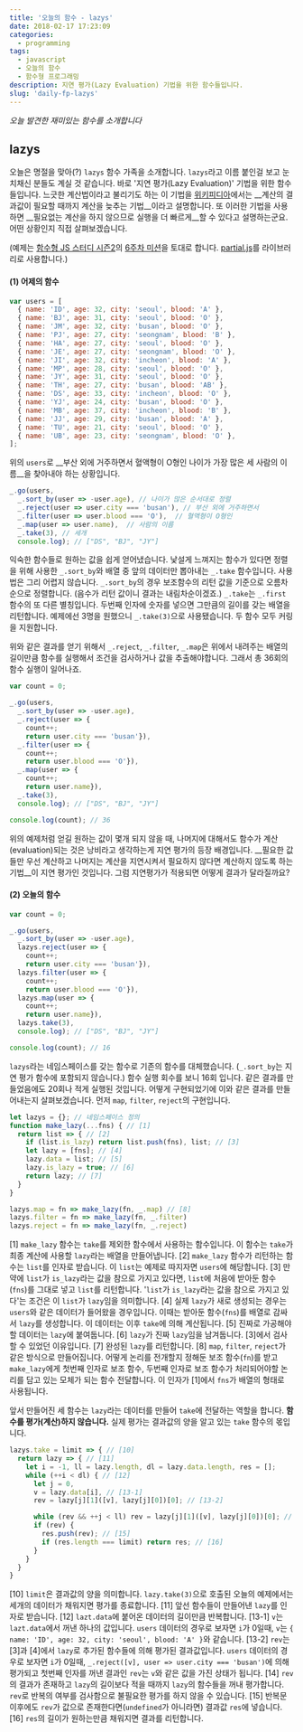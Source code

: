 ```yaml
---
title: '오늘의 함수 - lazys'
date: 2018-02-17 17:23:09
categories:
  - programming
tags:
  - javascript
  - 오늘의 함수
  - 함수형 프로그래밍
description: 지연 평가(Lazy Evaluation) 기법을 위한 함수들입니다.
slug: 'daily-fp-lazys'
---
```

_오늘 발견한 재미있는 함수를 소개합니다_

## lazys

오늘은 명절을 맞아(?) `lazys` 함수 가족을 소개합니다. `lazys`라고 이름 붙인걸 보고 눈치채신 분들도 계실 것 같습니다. 바로 '지연 평가(Lazy Evaluation)' 기법을 위한 함수들입니다. 느긋한 계산법이라고 불리기도 하는 이 기법을 [위키피디아](https://ko.wikipedia.org/wiki/느긋한_계산법)에서는 __계산의 결과값이 필요할 때까지 계산을 늦추는 기법__이라고 설명합니다. 또 이러한 기법을 사용하면 __필요없는 계산을 하지 않으므로 실행을 더 빠르게__할 수 있다고 설명하는군요. 어떤 상황인지 직접 살펴보겠습니다.

(예제는 [함수형 JS 스터디 시즌2](https://github.com/joeunha/functional-js-study2)의 [6주차 미션](https://github.com/joeunha/functional-js-study2/issues/6)을 토대로 합니다. [partial.js](https://marpple.github.io/partial.js/)를 라이브러리로 사용합니다.)

#### (1) 어제의 함수

```javascript
var users = [
  { name: 'ID', age: 32, city: 'seoul', blood: 'A' },
  { name: 'BJ', age: 31, city: 'seoul', blood: 'O' },
  { name: 'JM', age: 32, city: 'busan', blood: 'O' },
  { name: 'PJ', age: 27, city: 'seongnam', blood: 'B' },
  { name: 'HA', age: 27, city: 'seoul', blood: 'O' },
  { name: 'JE', age: 27, city: 'seongnam', blood: 'O' },
  { name: 'JI', age: 32, city: 'incheon', blood: 'A' },
  { name: 'MP', age: 28, city: 'seoul', blood: 'O' },
  { name: 'JY', age: 31, city: 'seoul', blood: 'O' },
  { name: 'TH', age: 27, city: 'busan', blood: 'AB' },
  { name: 'DS', age: 33, city: 'incheon', blood: 'O' },
  { name: 'YJ', age: 24, city: 'busan', blood: 'O' },
  { name: 'MB', age: 37, city: 'incheon', blood: 'B' },
  { name: 'JJ', age: 29, city: 'busan', blood: 'A' },
  { name: 'TU', age: 21, city: 'seoul', blood: 'O' },
  { name: 'UB', age: 23, city: 'seongnam', blood: 'O' },
];
```

위의 `users`로 __부산 외에 거주하면서 혈액형이 O형인 나이가 가장 많은 세 사람의 이름__을 찾아내야 하는 상황입니다.

```javascript
_.go(users,
  _.sort_by(user => -user.age), // 나이가 많은 순서대로 정렬
  _.reject(user => user.city === 'busan'), // 부산 외에 거주하면서
  _.filter(user => user.blood === 'O'),  // 혈액형이 O형인
  _.map(user => user.name),  // 사람의 이름
  _.take(3), // 세개
  console.log); // ["DS", "BJ", "JY"]
```

익숙한 함수들로 원하는 값을 쉽게 얻어냈습니다. 낯설게 느껴지는 함수가 있다면 정렬을 위해 사용한 `_.sort_by`와 배열 중 앞의 데이터만 뽑아내는 `_.take` 함수입니다. 사용법은 그리 어렵지 않습니다. `_.sort_by`의 경우 보조함수의 리턴 값을 기준으로 오름차순으로 정렬합니다. (음수가 리턴 값이니 결과는 내림차순이겠죠.) `_.take`는 `_.first` 함수의 또 다른 별칭입니다. 두번째 인자에 숫자를 넣으면 그만큼의 길이를 갖는 배열을 리턴합니다. 예제에선 3명을 원했으니 `_.take(3)`으로 사용됐습니다. 두 함수 모두 커링을 지원합니다.

위와 같은 결과를 얻기 위해서 `_.reject`, `_.filter`, `_.map`은 위에서 내려주는 배열의 길이만큼 함수를 실행해서 조건을 검사하거나 값을 추출해야합니다. 그래서 총 36회의 함수 실행이 일어나죠.

```javascript
var count = 0;

_.go(users,
  _.sort_by(user => -user.age),
  _.reject(user => {
    count++;
    return user.city === 'busan'}),
  _.filter(user => {
    count++;
    return user.blood === 'O'}),
  _.map(user => {
    count++;
    return user.name}),
  _.take(3),
  console.log); // ["DS", "BJ", "JY"]

console.log(count); // 36
```

위의 예제처럼 얻길 원하는 값이 몇개 되지 않을 때, 나머지에 대해서도 함수가 계산(evaluation)되는 것은 낭비라고 생각하는게 지연 평가의 등장 배경입니다. __필요한 값들만 우선 계산하고 나머지는 계산을 지연시켜서 필요하지 않다면 계산하지 않도록 하는 기법__이 지연 평가인 것입니다. 그럼 지연평가가 적용되면 어떻게 결과가 달라질까요?

#### (2) 오늘의 함수
```javascript
var count = 0;

_.go(users,
  _.sort_by(user => -user.age),
  lazys.reject(user => {
    count++;
    return user.city === 'busan'}),
  lazys.filter(user => {
    count++;
    return user.blood === 'O'}),
  lazys.map(user => {
    count++;
    return user.name}),
  lazys.take(3),
  console.log); // ["DS", "BJ", "JY"]

console.log(count); // 16
```

`lazys`라는 네임스페이스를 갖는 함수로 기존의 함수를 대체했습니다. (`_.sort_by`는 지연 평가 함수에 포함되지 않습니다.) 함수 실행 회수를 보니 16회 입니다. 같은 결과를 만들었음에도 20회나 적게 실행된 것입니다. 어떻게 구현되었기에 이와 같은 결과를 만들어내는지 살펴보겠습니다. 먼저 `map`, `filter`, `reject`의 구현입니다.

```javascript
let lazys = {}; // 네임스페이스 정의
function make_lazy(...fns) { // [1]
  return list => { // [2]
    if (list.is_lazy) return list.push(fns), list; // [3]
    let lazy = [fns]; // [4]
    lazy.data = list; // [5]
    lazy.is_lazy = true; // [6]
    return lazy; // [7]
  }
}

lazys.map = fn => make_lazy(fn, _.map) // [8]
lazys.filter = fn => make_lazy(fn, _.filter)
lazys.reject = fn => make_lazy(fn, _.reject)
```

[1] `make_lazy` 함수는 `take`를 제외한 함수에서 사용하는 함수입니다. 이 함수는 `take`가 최종 계산에 사용할 `lazy`라는 배열을 만들어냅니다.
[2] `make_lazy` 함수가 리턴하는 함수는 `list`를 인자로 받습니다. 이 `list`는 예제로 따지자면 `users`에 해당합니다.
[3] 만약에 `list`가 `is_lazy`라는 값을 참으로 가지고 있다면, `list`에 처음에 받아둔 함수(`fns`)를 그대로 넣고 `list`를 리턴합니다. '`list`가 `is_lazy`라는 값을 참으로 가지고 있다'는 조건은 이 `list`가 `lazy`임을 의미합니다.
[4] 실제 `lazy`가 새로 생성되는 경우는 `users`와 같은 데이터가 들어왔을 경우입니다. 이때는 받아둔 함수(`fns`)를 배열로 감싸서 `lazy`를 생성합니다. 이 데이터는 이후 `take`에 의해 계산됩니다.
[5] 진짜로 가공해야할 데이터는 `lazy`에 붙여둡니다.
[6] `lazy`가 진짜 `lazy`임을 남겨둡니다. [3]에서 검사할 수 있었던 이유입니다.
[7] 완성된 `lazy`를 리턴합니다.
[8] `map`, `filter`, `reject`가 같은 방식으로 만들어집니다. 어떻게 논리를 전개할지 정해둔 보조 함수(`fn`)를 받고 `make_lazy`에게 첫번째 인자로 보조 함수, 두번째 인자로 보조 함수가 처리되어야할 논리를 담고 있는 모체가 되는 함수 전달합니다. 이 인자가 [1]에서 `fns`가 배열의 형태로 사용됩니다.

앞서 만들어진 세 함수는 `lazy`라는 데이터를 만들어 `take`에 전달하는 역할을 합니다. __함수를 평가(계산)하지 않습니다.__ 실제 평가는 결과값의 양을 알고 있는 `take` 함수의 몫입니다.

```javascript
lazys.take = limit => { // [10]
  return lazy => { // [11]
    let i = -1, ll = lazy.length, dl = lazy.data.length, res = [];
    while (++i < dl) { // [12]
      let j = 0,
      v = lazy.data[i], // [13-1]
      rev = lazy[j][1]([v], lazy[j][0])[0]; // [13-2]

      while (rev && ++j < ll) rev = lazy[j][1]([v], lazy[j][0])[0]; // [14]
      if (rev) {
        res.push(rev); // [15]
        if (res.length === limit) return res; // [16]
      }
    }
  }
}
```

[10] `limit`은 결과값의 양을 의미합니다. `lazy.take(3)`으로 호출된 오늘의 예제에서는 세개의 데이터가 채워지면 평가를 종료합니다.
[11] 앞선 함수들이 만들어낸 `lazy`를 인자로 받습니다.
[12] `lazt.data`에 붙어온 데이터의 길이만큼 반복합니다.
[13-1] `v`는 `lazt.data`에서 꺼낸 하나의 값입니다. `users` 데이터의 경우로 보자면 `i`가 0일때, `v`는 `{ name: 'ID', age: 32, city: 'seoul', blood: 'A' }`와 같습니다.
[13-2] `rev`는 [3]과 [4]에서 `lazy`로 추가된 함수들에 의해 평가된 결과값입니다. `users` 데이터의 경우로 보자면 `i`가 0일때, `_.reject([v], user => user.city === 'busan')`에 의해 평가되고 첫번째 인자를 꺼낸 결과인 `rev`는 `v`와 같은 값을 가진 상태가 됩니다.
[14] `rev`의 결과가 존재하고 `lazy`의 길이보다 적을 때까지 `lazy`의 함수들을 꺼내 평가합니다. `rev`로 반복의 여부를 검사함으로 불필요한 평가를 하지 않을 수 있습니다.
[15] 반복문 이후에도 `rev`가 값으로 존재한다면(`undefined`가 아니라면) 결과값 `res`에 넣습니다.
[16] `res`의 길이가 원하는만큼 채워지면 결과를 리턴합니다.
